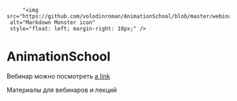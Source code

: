 
         "<img src="https://github.com/volodinroman/AnimationSchool/blob/master/webinar_2018Oct7/res/banner.jpg"
     alt="Markdown Monster icon"
     style="float: left; margin-right: 10px;" />
     

# AnimationSchool 

Вебинар можно посмотреть [a link](https://www.youtube.com/watch?v=QFGVcfXZgyQ)

Материалы для вебинаров и лекций


